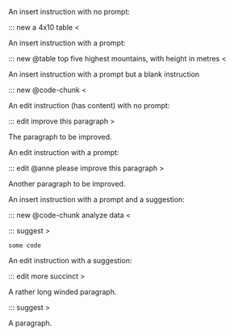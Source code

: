 An insert instruction with no prompt:

::: new a 4x10 table <

An insert instruction with a prompt:

::: new @table top five highest mountains, with height in metres <

An insert instruction with a prompt but a blank instruction

::: new @code-chunk  <

An edit instruction (has content) with no prompt:

::: edit improve this paragraph >

The paragraph to be improved.

An edit instruction with a prompt:

::: edit @anne please improve this paragraph >

Another paragraph to be improved.

An insert instruction with a prompt and a suggestion:

::: new @code-chunk analyze data <

::: suggest >

```exec
some code
```


An edit instruction with a suggestion:

::: edit more succinct >

A rather long winded paragraph.

::: suggest >

A paragraph.

